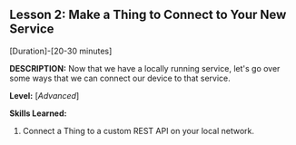 ## Lesson 2: Make a Thing to Connect to Your New Service
[Duration]-[20-30 minutes]

**DESCRIPTION:** Now that we have a locally running service, let's go
over some ways that we can connect our device to that service.

**Level:** [*Advanced*]

**Skills Learned:**
1. Connect a Thing to a custom REST API on your local network.

